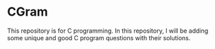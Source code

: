 # CGram
This repository is for C programming.
In this repository, I will be adding some unique and good C program questions with their solutions. 
